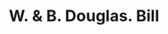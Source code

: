 ---
doi: 10.7916/D88S6210
date_other: '1899'
date_other_textual: '1899'
form: printed ephemera
genre:
- Invoices
name:
- W. & B. Douglas
object_in_context_url: https://biggert.cul.columbia.edu/items/view/ave_biggert_01142
subject_hierarchical_geographic:
- New York, New York, United States
subject_name:
- W. & B. Douglas
title: W. & B. Douglas. Bill
sort_title: W. & B. Douglas. Bill
call_number: ave_biggert_01142
coordinates:
- 40.71277777777778,-74.00583333333333
pid: ave_biggert_01142
identifiers: ave_biggert_01142
permalink: /biggert/ave_biggert_01142/
layout: iiif-image-page
---